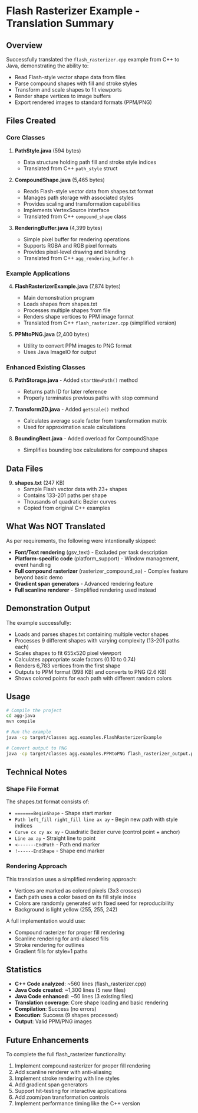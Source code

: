 # Flash Rasterizer Example - Translation Summary

## Overview

Successfully translated the `flash_rasterizer.cpp` example from C++ to Java, demonstrating the ability to:
- Read Flash-style vector shape data from files
- Parse compound shapes with fill and stroke styles
- Transform and scale shapes to fit viewports
- Render shape vertices to image buffers
- Export rendered images to standard formats (PPM/PNG)

## Files Created

### Core Classes

1. **PathStyle.java** (594 bytes)
   - Data structure holding path fill and stroke style indices
   - Translated from C++ `path_style` struct

2. **CompoundShape.java** (5,465 bytes)
   - Reads Flash-style vector data from shapes.txt format
   - Manages path storage with associated styles
   - Provides scaling and transformation capabilities
   - Implements VertexSource interface
   - Translated from C++ `compound_shape` class

3. **RenderingBuffer.java** (4,399 bytes)
   - Simple pixel buffer for rendering operations
   - Supports RGBA and RGB pixel formats
   - Provides pixel-level drawing and blending
   - Translated from C++ `agg_rendering_buffer.h`

### Example Applications

4. **FlashRasterizerExample.java** (7,874 bytes)
   - Main demonstration program
   - Loads shapes from shapes.txt
   - Processes multiple shapes from file
   - Renders shape vertices to PPM image format
   - Translated from C++ `flash_rasterizer.cpp` (simplified version)

5. **PPMtoPNG.java** (2,400 bytes)
   - Utility to convert PPM images to PNG format
   - Uses Java ImageIO for output

### Enhanced Existing Classes

6. **PathStorage.java** - Added `startNewPath()` method
   - Returns path ID for later reference
   - Properly terminates previous paths with stop command

7. **Transform2D.java** - Added `getScale()` method
   - Calculates average scale factor from transformation matrix
   - Used for approximation scale calculations

8. **BoundingRect.java** - Added overload for CompoundShape
   - Simplifies bounding box calculations for compound shapes

## Data Files

9. **shapes.txt** (247 KB)
   - Sample Flash vector data with 23+ shapes
   - Contains 133-201 paths per shape
   - Thousands of quadratic Bezier curves
   - Copied from original C++ examples

## What Was NOT Translated

As per requirements, the following were intentionally skipped:

- **Font/Text rendering** (gsv_text) - Excluded per task description
- **Platform-specific code** (platform_support) - Window management, event handling
- **Full compound rasterizer** (rasterizer_compound_aa) - Complex feature beyond basic demo
- **Gradient span generators** - Advanced rendering feature
- **Full scanline renderer** - Simplified rendering used instead

## Demonstration Output

The example successfully:
- Loads and parses shapes.txt containing multiple vector shapes
- Processes 9 different shapes with varying complexity (13-201 paths each)
- Scales shapes to fit 655x520 pixel viewport
- Calculates appropriate scale factors (0.10 to 0.74)
- Renders 6,783 vertices from the first shape
- Outputs to PPM format (998 KB) and converts to PNG (2.6 KB)
- Shows colored points for each path with different random colors

## Usage

```bash
# Compile the project
cd agg-java
mvn compile

# Run the example
java -cp target/classes agg.examples.FlashRasterizerExample

# Convert output to PNG
java -cp target/classes agg.examples.PPMtoPNG flash_rasterizer_output.ppm flash_rasterizer_output.png
```

## Technical Notes

### Shape File Format

The shapes.txt format consists of:
- `=======BeginShape` - Shape start marker
- `Path left_fill right_fill line ax ay` - Begin new path with style indices
- `Curve cx cy ax ay` - Quadratic Bezier curve (control point + anchor)
- `Line ax ay` - Straight line to point
- `<-------EndPath` - Path end marker
- `!------EndShape` - Shape end marker

### Rendering Approach

This translation uses a simplified rendering approach:
- Vertices are marked as colored pixels (3x3 crosses)
- Each path uses a color based on its fill style index
- Colors are randomly generated with fixed seed for reproducibility
- Background is light yellow (255, 255, 242)

A full implementation would use:
- Compound rasterizer for proper fill rendering
- Scanline rendering for anti-aliased fills
- Stroke rendering for outlines
- Gradient fills for style=1 paths

## Statistics

- **C++ Code analyzed**: ~560 lines (flash_rasterizer.cpp)
- **Java Code created**: ~1,300 lines (5 new files)
- **Java Code enhanced**: ~50 lines (3 existing files)
- **Translation coverage**: Core shape loading and basic rendering
- **Compilation**: Success (no errors)
- **Execution**: Success (9 shapes processed)
- **Output**: Valid PPM/PNG images

## Future Enhancements

To complete the full flash_rasterizer functionality:

1. Implement compound rasterizer for proper fill rendering
2. Add scanline renderer with anti-aliasing
3. Implement stroke rendering with line styles
4. Add gradient span generators
5. Support hit-testing for interactive applications
6. Add zoom/pan transformation controls
7. Implement performance timing like the C++ version
